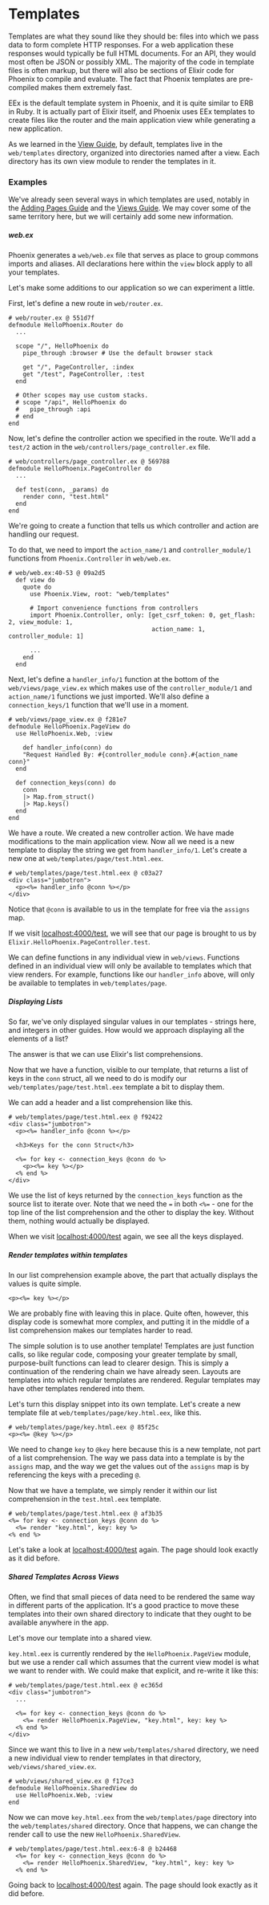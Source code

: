 # Templates

Templates are what they sound like they should be: files into which we pass data to form complete HTTP responses. For a web application these responses would typically be full HTML documents. For an API, they would most often be JSON or possibly XML. The majority of the code in template files is often markup, but there will also be sections of Elixir code for Phoenix to compile and evaluate. The fact that Phoenix templates are pre-compiled makes them extremely fast.

EEx is the default template system in Phoenix, and it is quite similar to ERB in Ruby. It is actually part of Elixir itself, and Phoenix uses EEx templates to create files like the router and the main application view while generating a new application.

As we learned in the [View Guide](http://www.phoenixframework.org/docs/views), by default, templates live in the `web/templates` directory, organized into directories named after a view. Each directory has its own view module to render the templates in it.

### Examples

We've already seen several ways in which templates are used, notably in the [Adding Pages Guide](http://www.phoenixframework.org/docs/adding-pages) and the [Views Guide](http://www.phoenixframework.org/docs/views). We may cover some of the same territory here, but we will certainly add some new information.

##### web.ex

Phoenix generates a `web/web.ex` file that serves as place to group commons imports and aliases. All declarations here within the `view` block apply to all your templates.

Let's make some additions to our application so we can experiment a little.

First, let's define a new route in `web/router.ex`.

    # web/router.ex @ 551d7f
    defmodule HelloPhoenix.Router do
      ...

      scope "/", HelloPhoenix do
        pipe_through :browser # Use the default browser stack

        get "/", PageController, :index
        get "/test", PageController, :test
      end

      # Other scopes may use custom stacks.
      # scope "/api", HelloPhoenix do
      #   pipe_through :api
      # end
    end

Now, let's define the controller action we specified in the route. We'll add a `test/2` action in the `web/controllers/page_controller.ex` file.

    # web/controllers/page_controller.ex @ 569788
    defmodule HelloPhoenix.PageController do
      ...

      def test(conn, _params) do
        render conn, "test.html"
      end
    end

We're going to create a function that tells us which controller and action are handling our request.

To do that, we need to import the `action_name/1` and `controller_module/1` functions from `Phoenix.Controller` in `web/web.ex`.

    # web/web.ex:40-53 @ 09a2d5
      def view do
        quote do
          use Phoenix.View, root: "web/templates"

          # Import convenience functions from controllers
          import Phoenix.Controller, only: [get_csrf_token: 0, get_flash: 2, view_module: 1,
                                            action_name: 1, controller_module: 1]

          ...
        end
      end

Next, let's define a `handler_info/1` function at the bottom of the `web/views/page_view.ex` which makes use of the `controller_module/1` and `action_name/1` functions we just imported. We'll also define a `connection_keys/1` function that we'll use in a moment.

    # web/views/page_view.ex @ f281e7
    defmodule HelloPhoenix.PageView do
      use HelloPhoenix.Web, :view

        def handler_info(conn) do
        "Request Handled By: #{controller_module conn}.#{action_name conn}"
      end

      def connection_keys(conn) do
        conn
        |> Map.from_struct()
        |> Map.keys()
      end
    end

We have a route. We created a new controller action. We have made modifications to the main application view. Now all we need is a new template to display the string we get from `handler_info/1`. Let's create a new one at `web/templates/page/test.html.eex`.

    # web/templates/page/test.html.eex @ c03a27
    <div class="jumbotron">
      <p><%= handler_info @conn %></p>
    </div>

Notice that `@conn` is available to us in the template for free via the `assigns` map.

If we visit [localhost:4000/test](http://localhost:4000/test), we will see that our page is brought to us by `Elixir.HelloPhoenix.PageController.test`.

We can define functions in any individual view in `web/views`. Functions defined in an individual view will only be available to templates which that view renders. For example, functions like our `handler_info` above, will only be available to templates in `web/templates/page`.

##### Displaying Lists

So far, we've only displayed singular values in our templates - strings here, and integers in other guides. How would we approach displaying all the elements of a list?

The answer is that we can use Elixir's list comprehensions.

Now that we have a function, visible to our template, that returns a list of keys in the `conn` struct, all we need to do is modify our `web/templates/page/test.html.eex` template a bit to display them.

We can add a header and a list comprehension like this.

    # web/templates/page/test.html.eex @ f92422
    <div class="jumbotron">
      <p><%= handler_info @conn %></p>

      <h3>Keys for the conn Struct</h3>

      <%= for key <- connection_keys @conn do %>
        <p><%= key %></p>
      <% end %>
    </div>

We use the list of keys returned by the `connection_keys` function as the source list to iterate over. Note that we need the `=` in both `<%=` - one for the top line of the list comprehension and the other to display the key. Without them, nothing would actually be displayed.

When we visit [localhost:4000/test](http://localhost:4000/test) again, we see all the keys displayed.

##### Render templates within templates

In our list comprehension example above, the part that actually displays the values is quite simple.

```html+eex
<p><%= key %></p>
```
We are probably fine with leaving this in place. Quite often, however, this display code is somewhat more complex, and putting it in the middle of a list comprehension makes our templates harder to read.

The simple solution is to use another template! Templates are just function calls, so like regular code, composing your greater template by small, purpose-built functions can lead to clearer design. This is simply a continuation of the rendering chain we have already seen. Layouts are templates into which regular templates are rendered. Regular templates may have other templates rendered into them.

Let's turn this display snippet into its own template. Let's create a new template file at `web/templates/page/key.html.eex`, like this.

    # web/templates/page/key.html.eex @ 85f25c
    <p><%= @key %></p>

We need to change `key` to `@key` here because this is a new template, not part of a list comprehension. The way we pass data into a template is by the `assigns` map, and the way we get the values out of the `assigns` map is by referencing the keys with a preceding `@`.

Now that we have a template, we simply render it within our list comprehension in the `test.html.eex` template.

    # web/templates/page/test.html.eex @ af3b35
    <%= for key <- connection_keys @conn do %>
      <%= render "key.html", key: key %>
    <% end %>

Let's take a look at [localhost:4000/test](http://localhost:4000/test) again. The page should look exactly as it did before.

##### Shared Templates Across Views

Often, we find that small pieces of data need to be rendered the same way in different parts of the application. It's a good practice to move these templates into their own shared directory to indicate that they ought to be available anywhere in the app.

Let's move our template into a shared view.

`key.html.eex` is currently rendered by the `HelloPhoenix.PageView` module, but we use a render call which assumes that the current view model is what we want to render with. We could make that explicit, and re-write it like this:

    # web/templates/page/test.html.eex @ ec365d
    <div class="jumbotron">
      ...

      <%= for key <- connection_keys @conn do %>
        <%= render HelloPhoenix.PageView, "key.html", key: key %>
      <% end %>
    </div>

Since we want this to live in a new `web/templates/shared` directory, we need a new individual view to render templates in that directory, `web/views/shared_view.ex`.

    # web/views/shared_view.ex @ f17ce3
    defmodule HelloPhoenix.SharedView do
      use HelloPhoenix.Web, :view
    end

Now we can move `key.html.eex` from the `web/templates/page` directory into the `web/templates/shared` directory. Once that happens, we can change the render call to use the new `HelloPhoenix.SharedView`.

    # web/templates/page/test.html.eex:6-8 @ b24468
      <%= for key <- connection_keys @conn do %>
        <%= render HelloPhoenix.SharedView, "key.html", key: key %>
      <% end %>

Going back to [localhost:4000/test](http://localhost:4000/test) again. The page should look exactly as it did before.
